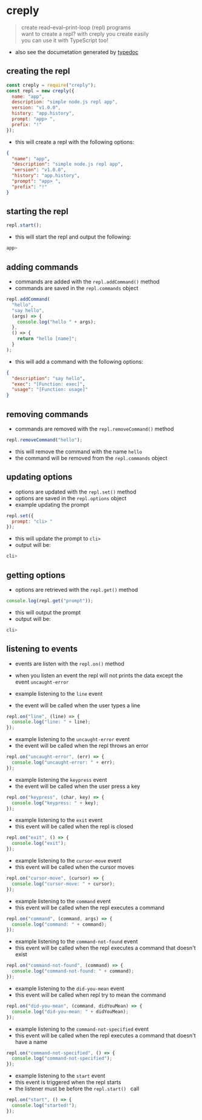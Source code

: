 <!-- markdownlint-disable MD015 MD033 MD038 -->

# creply

> create read–eval–print-loop (repl) programs<br>
> want to create a repl? with creply you create easily<br>
> you can use it with TypeScript too!

- also see the documetation generated by [typedoc](https://otoniel19.github.io/creply)

## creating the repl

```js
const creply = require("creply");
const repl = new creply({
  name: "app",
  description: "simple node.js repl app",
  version: "v1.0.0",
  history: "app.history",
  prompt: "app> ",
  prefix: "!"
});
```

- this will create a repl with the following options:

```json
{
  "name": "app",
  "description": "simple node.js repl app",
  "version": "v1.0.0",
  "history": "app.history",
  "prompt": "app> ",
  "prefix": "!"
}
```

## starting the repl

```js
repl.start();
```

- this will start the repl and output the following:

```sh
app>
```

## adding commands

- commands are added with the `repl.addCommand()` method
- commands are saved in the `repl.commands` object

```js
repl.addCommand(
  "hello",
  "say hello",
  (args) => {
    console.log("hello " + args);
  },
  () => {
    return "hello [name]";
  }
);
```

- this will add a command with the following options:

```json
{
  "description": "say hello",
  "exec": "[Function: exec]",
  "usage": "[Function: usage]"
}
```

## removing commands

- commands are removed with the `repl.removeCommand()` method

```js
repl.removeCommand("hello");
```

- this will remove the command with the name `hello`
- the command will be removed from the `repl.commands` object

## updating options

- options are updated with the `repl.set()` method
- options are saved in the `repl.options` object
- example updating the prompt

```js
repl.set({
  prompt: "cli> "
});
```

- this will update the prompt to `cli> `
- output will be:

```sh
cli>
```

## getting options

- options are retrieved with the `repl.get()` method

```js
console.log(repl.get("prompt"));
```

- this will output the prompt
- output will be:

```sh
cli>
```

## listening to events

- events are listen with the `repl.on()` method
- when you listen an event the repl will not prints the data except the event `uncaught-error`

- example listening to the `line` event
- the event will be called when the user types a line

```js
repl.on("line", (line) => {
  console.log("line: " + line);
});
```

- example listening to the `uncaught-error` event
- the event will be called when the repl throws an error

```js
repl.on("uncaught-error", (err) => {
  console.log("uncaught-error: " + err);
});
```

- example listening the `keypress` event
- the event will be called when the user press a key

```js
repl.on("keypress", (char, key) => {
  console.log("keypress: " + key);
});
```

- example listening to the `exit` event
- this event will be called when the repl is closed

```js
repl.on("exit", () => {
  console.log("exit");
});
```

- example listening to the `cursor-move` event
- this event will be called when the cursor moves

```js
repl.on("cursor-move", (cursor) => {
  console.log("cursor-move: " + cursor);
});
```

- example listening to the `command` event
- this event will be called when the repl executes a command

```js
repl.on("command", (command, args) => {
  console.log("command: " + command);
});
```

- example listening to the `command-not-found` event
- this event will be called when the repl executes a command that doesn't exist

```js
repl.on("command-not-found", (command) => {
  console.log("command-not-found: " + command);
});
```

- example listening to the `did-you-mean` event
- this event will be called when repl try to mean the command

```js
repl.on("did-you-mean", (command, didYouMean) => {
  console.log("did-you-mean: " + didYouMean);
});
```

- example listening to the `command-not-specified` event
- this event will be called when the repl executes a command that doesn't have a name

```js
repl.on("command-not-specified", () => {
  console.log("command-not-specified");
});
```

- example listening to the `start` event
- this event is triggered when the repl starts
- the listener must be before the `repl.start() ` call

```js
repl.on("start", () => {
  console.log("started!");
});
```
